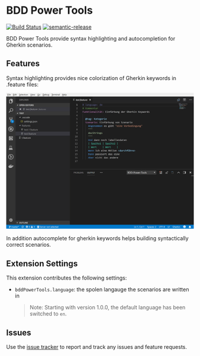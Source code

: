 # BDD Power Tools

[![Build Status](https://dev.azure.com/bddpowertools/bddpowertools/_apis/build/status/iteratec.bdd-power-tools?branchName=master)](https://dev.azure.com/bddpowertools/bddpowertools/_build/latest?definitionId=1&branchName=master)
[![semantic-release](https://img.shields.io/badge/%20%20%F0%9F%93%A6%F0%9F%9A%80-semantic--release-e10079.svg)](https://github.com/semantic-release/semantic-release)

BDD Power Tools provide syntax highlighting and autocompletion for Gherkin scenarios.

## Features

Syntax highlighting provides nice colorization of Gherkin keywords in .feature files:

![syntax highlighting](media/syntaxhighlighting.png)

In addition autocomplete for gherkin keywords helps building syntactically correct scenarios.

## Extension Settings

This extension contributes the following settings:

-   `bddPowerTools.language`: the spolen langauge the scenarios are written in
    > Note: Starting with version 1.0.0, the default language has been switched to `en`.

## Issues

Use the [issue tracker](https://github.com/iteratec/bdd-power-tools/issues) to report and track any issues and feature requests.
